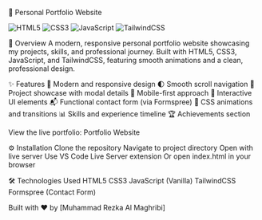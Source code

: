 🌟 Personal Portfolio Website



<img alt="HTML5" src="https://img.shields.io/badge/HTML5-E34F26?style=for-the-badge&amp;logo=html5&amp;logoColor=white">
<img alt="CSS3" src="https://img.shields.io/badge/CSS3-1572B6?style=for-the-badge&amp;logo=css3&amp;logoColor=white">
<img alt="JavaScript" src="https://img.shields.io/badge/JavaScript-F7DF1E?style=for-the-badge&amp;logo=javascript&amp;logoColor=black">
<img alt="TailwindCSS" src="https://img.shields.io/badge/Tailwind_CSS-38B2AC?style=for-the-badge&amp;logo=tailwind-css&amp;logoColor=white">

🌟 Overview
A modern, responsive personal portfolio website showcasing my projects, skills, and professional journey. Built with HTML5, CSS3, JavaScript, and TailwindCSS, featuring smooth animations and a clean, professional design.

✨ Features
🎨 Modern and responsive design
🌓 Smooth scroll navigation
💼 Project showcase with modal details
📱 Mobile-first approach
🎯 Interactive UI elements
📬 Functional contact form (via Formspree)
🌟 CSS animations and transitions
📊 Skills and experience timeline
🏆 Achievements section

View the live portfolio: Portfolio Website


⚙️ Installation
Clone the repository
Navigate to project directory
Open with live server
Use VS Code Live Server extension
Or open index.html in your browser

🛠️ Technologies Used
HTML5
CSS3
JavaScript (Vanilla)
TailwindCSS
Formspree (Contact Form)

Built with ❤️ by [Muhammad Rezka Al Maghribi]
